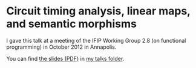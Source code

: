 # Circuit timing analysis, linear maps, and semantic morphisms

I gave this talk at a meeting of the IFIP Working Group 2.8 (on functional programming) in October 2012 in Annapolis.

You can find [the slides (PDF)](http://conal.net/talks/linear-timing.pdf) in [my talks folder](http://conal.net/talks/).

